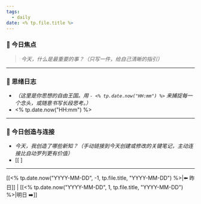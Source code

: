 ```yaml
---
tags:
  - daily
date: <% tp.file.title %>
---
```

### 🎯 今日焦点
> *今天，什么是最重要的事？（只写一件，给自己清晰的指引）*
> 

---
### 🌊 思绪日志
* *（这里是你思想的自由王国。用 `- <% tp.date.now("HH:mm") %>` 来捕捉每一个念头，或随意书写长段思考。）*
* <% tp.date.now("HH:mm") %> 

---

### 🌱 今日创造与连接
* *今天，我创造了哪些新知？（手动链接到今天创建或修改的关键笔记，主动连接比自动罗列更有价值）*
* [[ ]
---

[[<% tp.date.now("YYYY-MM-DD", -1, tp.file.title, "YYYY-MM-DD") %>|⬅️ 昨日]] | [[<% tp.date.now("YYYY-MM-DD", 1, tp.file.title, "YYYY-MM-DD") %>|明日 ➡️]]

